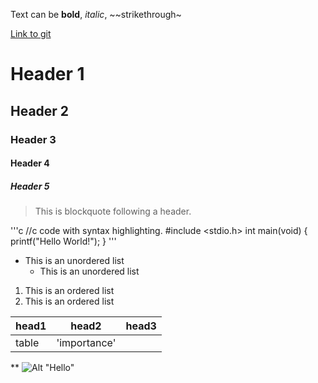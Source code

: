Text can be **bold**, _italic_, ~~strikethrough~

[Link to git](http://github.com)

# Header 1
## Header 2
### Header 3
#### Header 4
##### Header 5

> This is blockquote following a header.


'''c
//c code with syntax highlighting.
#include <stdio.h>
int main(void) {
	printf("Hello World!");
}
'''

* This is an unordered list
	* This is an unordered list


1. This is an ordered list
2. This is an ordered list


|head1  |head2       |head3  |
|:------|------------|-------|
|table  |'importance'|       |


**
![Alt "Hello"](Http://guides.github.com/activities/hello-world/branching.png)

